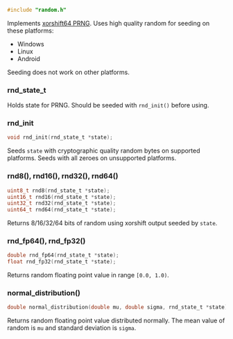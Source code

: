 ```c
#include "random.h"
```

Implements [xorshift64 PRNG](https://www.jstatsoft.org/article/view/v008i14).
Uses high quality random for seeding on these platforms:
- Windows
- Linux
- Android

Seeding does not work on other platforms.

### rnd_state_t

Holds state for PRNG. Should be seeded with `rnd_init()` before using.

### rnd_init

```c
void rnd_init(rnd_state_t *state);
```

Seeds `state` with cryptographic quality random bytes on supported platforms.
Seeds with all zeroes on unsupported platforms.

### rnd8(), rnd16(), rnd32(), rnd64()

```c
uint8_t rnd8(rnd_state_t *state);
uint16_t rnd16(rnd_state_t *state);
uint32_t rnd32(rnd_state_t *state);
uint64_t rnd64(rnd_state_t *state);
```

Returns 8/16/32/64 bits of random using xorshift output seeded by `state`.

### rnd_fp64(), rnd_fp32()

```c
double rnd_fp64(rnd_state_t *state);
float rnd_fp32(rnd_state_t *state);
```

Returns random floating point value in range `[0.0, 1.0)`.

### normal_distribution()

```c
double normal_distribution(double mu, double sigma, rnd_state_t *state);
```

Returns random floating point value distributed normally.
The mean value of random is `mu` and standard deviation is `sigma`.
